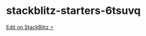 # stackblitz-starters-6tsuvq

[Edit on StackBlitz ⚡️](https://stackblitz.com/edit/stackblitz-starters-6tsuvq)